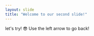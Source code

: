 ```yaml
---
layout: slide
title: "Welcome to our second slide!"
---
```

let's try! 😎
Use the left arrow to go back!
